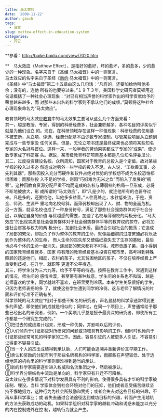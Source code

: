 ```yaml
---
title: 马太效应
date: '2008-11-22'
author: gaoch
tags:
  - 旧文
slug: mattew-effect-in-education-system
categories:
  - 其它
---
```


**参看：http://baike.baidu.com/view/7020.htm  

**　马太效应（Matthew
Effect），是指好的愈好，坏的愈坏，多的愈多，少的愈少的一种现象。名字来自于《[圣经](http://baike.baidu.com/view/1461.htm)·[马太福音](http://baike.baidu.com/view/335936.htm)》中的一则寓言。  
马太效应的名字来自于圣经《[新约](http://baike.baidu.com/view/22586.htm)·马太福音》中的一则寓言。  
《圣经》中“马太福音”第二十五章由这么几句话：“凡有的，还要加给他叫他多余；没有的，连他
所有的也要夺过来。”１９７３年，美国科学史研究者莫顿用这句话概括了一种社会心理现象：“对已有相当声誉的科学家作出的科学贡献给予的荣誉越来越多，而
对那些未出名的科学家则不承认他们的成绩。”莫顿将这种社会心理现象命名为“马太效应”。  
  
教育领域的马太效应[教育](http://baike.baidu.com/view/3496.htm)中的马太效果主要可从这么几个方面来看：  
其一，越是教授、专家，得到的科研经费多，社会兼职越多，各种名目的评奖似乎就是为他们设立
的。现在，在科研领域存在这样一种怪现象：科研经费的使用基本被垄断，从立项、评选、经费分配基本由少数专家控制。尽管某些项目从立题到完成与一些专家没
任何关系，但是，无论立项书还是最终成果也必须将某些知名专家的大名冠与首位。这样一来，一般学者的劳动果实都成了专家的“成果”，使少数专家成了科研寡
头。据说，某市级教育科研项目基本都是几位知名评委瓜分。  
其二，过度投资建设名校。众所周知，国家对于教育的总投入是个定值，故对某些学校的投入过多必
然造成对另外一些学校的投入不足。古人说，“工欲善其事，必先利其器”，那些因投入充分而硬件和软件占绝对优势的学校想不成为名校恐怕都很困难；而那些投
入不足的学校，则因“巧妇难为无米之炊”而陷入了发展的“瓶颈”。这种因教育资源分配严重不均而造成的名校与薄弱校的格局一旦形成，必将不断地被放大，形
成所谓的“马太效应”，即“凡是少的，就连他所有的也要夺过来。凡是多的，还要给他，叫他多多益善。”人往高处走，水往低处流，于是，资金、师资、生源严
重地向名校倾斜，而薄弱校却出现了人、财、物的全面危机。另一方面，就读名校也成了一种身份符号，满足了那些社会强势群体对于社会分层，以确定自身的价值
与优越感的需要，加速了名校与薄弱校的两极分化。“马太效应”的出现实质是社会强势群体对于社会弱势群体平等的教育权的掠夺，必将加速社会财富与权力的两
极分化，加剧社会矛盾，最终会引起社会的振荡；它造成了局部的繁荣，却扼杀了作为整体的教育的生命，就像癌细胞的过度繁殖必将危及到作为整体的人的生命，
而人生命的丧失却又使癌细胞失去了生存的基础，最后也必与个体的生命一起消失，连局部的繁荣都将不可得。城市贵族子弟，自小得到的国家教育经费就多，国家
将有限的教育经费基本投资在城市里，高考得到特殊照顾的还是他们，相反，农村的孩子，尤其贫困地区的孩子，不仅在培养经费上严重受到歧视，在升学、就职等
更遭不公平待遇。  
其三，将学生分为三六九等，给予不平等的待遇。按照在教育工作中，常遇到这样的情况，师生间的
感情冷漠，甚至带有某种敌意，学生间的关系也不和谐，越是老师喜欢的学生，同学就越不喜欢，在班里受到冷落。本来学生关系很好的学生，只因为老师表扬的多
了，就使这些学生遭到同学的冷待。这与老师了解情况的片面和评价标准不正确有关。  
科学领域的马太效应“相对于那些不知名的研究者，声名显赫的科学家通常得到更多的声望，即使他们的成就是相似的；同样地，在同一个项目上，声誉通常给予那些已经出名的研究者，例如，一个奖项几乎总是授予最资深的研究者，即使所有工作都是一个研究生完成的。”  
①把过去的成绩累计起来，形成一种优势，并影响以后的评价。  
②人们倾向于引证那些对所研究的问题或领域具有影响的工作，但同时也倾向于引证那些经常可见的科学家的工作。因此，容易引证的人被更多人引证，不容易引证得更不容易引证。  
③当一个人的杰出成绩得到承认后，人们可能会追溯并重新评价其早期工作。  
④承认和奖励的分配有利于那些名牌机构的科学家，而那些在声望较低、处于边缘地区的机构里的科学家则很难得到适当的承认。  
⑤新的科学家需要逐步进入权威和名流集团之中，然后被承认。  
⑥科学界分层结构中流动是单向的，科学家只有升迁不可降格。  
马太效应在很多情况下对科学发展具有不利的影响，使得很多具有才华的科学家被压制、埋没。当科
学家体会到社会环境对他们的压抑，他们或者忍受痛苦继续坚持不懈地努力，这种行为为社会所鼓励和赞扬；或者会失去对这些目标的兴趣，不再从事科学事业；或
者失去通过合法途径达到成功目标的兴趣，转而产生用越轨的方法去获取成功的动机。如果科学组织对科学家的越轨冲动和诱惑未能加以充分的内在控制或外在控
制，越轨行为就会产生。
